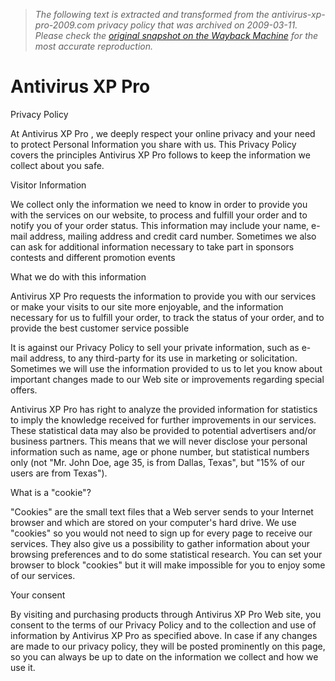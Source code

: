 > *The following text is extracted and transformed from the antivirus-xp-pro-2009.com privacy policy that was archived on 2009-03-11. Please check the [original snapshot on the Wayback Machine](https://web.archive.org/web/20090311000932id_/http%3A//antivirus-xp-pro-2009.com/privacy.php%3Fcode%3D00000000) for the most accurate reproduction.*

# Antivirus XP Pro

Privacy Policy

At Antivirus XP Pro , we deeply respect your online privacy and your need to protect Personal Information you share with us. This Privacy Policy covers the principles Antivirus XP Pro follows to keep the information we collect about you safe.

Visitor Information

We collect only the information we need to know in order to provide you with the services on our website, to process and fulfill your order and to notify you of your order status. This information may include your name, e-mail address, mailing address and credit card number. Sometimes we also can ask for additional information necessary to take part in sponsors contests and different promotion events

What we do with this information

Antivirus XP Pro requests the information to provide you with our services or make your visits to our site more enjoyable, and the information necessary for us to fulfill your order, to track the status of your order, and to provide the best customer service possible

It is against our Privacy Policy to sell your private information, such as e-mail address, to any third-party for its use in marketing or solicitation. Sometimes we will use the information provided to us to let you know about important changes made to our Web site or improvements regarding special offers.

Antivirus XP Pro has right to analyze the provided information for statistics to imply the knowledge received for further improvements in our services. These statistical data may also be provided to potential advertisers and/or business partners. This means that we will never disclose your personal information such as name, age or phone number, but statistical numbers only (not "Mr. John Doe, age 35, is from Dallas, Texas", but "15% of our users are from Texas").

What is a "cookie"?

"Cookies" are the small text files that a Web server sends to your Internet browser and which are stored on your computer's hard drive. We use "cookies" so you would not need to sign up for every page to receive our services. They also give us a possibility to gather information about your browsing preferences and to do some statistical research. You can set your browser to block "cookies" but it will make impossible for you to enjoy some of our services.

Your consent

By visiting and purchasing products through Antivirus XP Pro Web site, you consent to the terms of our Privacy Policy and to the collection and use of information by Antivirus XP Pro as specified above. In case if any changes are made to our privacy policy, they will be posted prominently on this page, so you can always be up to date on the information we collect and how we use it.
